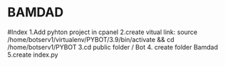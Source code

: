 # BAMDAD
#Index
1.Add pyhton project in cpanel 
2.create vitual link:
source /home/botserv1/virtualenv/PYBOT/3.9/bin/activate && cd /home/botserv1/PYBOT
3.cd public folder / Bot 
4. create folder Bamdad 
5.create index.py 
